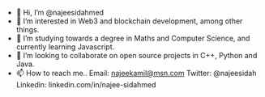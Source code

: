 - 👋 Hi, I’m @najeesidahmed
- 👀 I’m interested in Web3 and blockchain development, among other things. 
- 🌱 I’m studying towards a degree in Maths and Computer Science, and currently learning Javascript. 
- 💞️ I’m looking to collaborate on open source projects in C++, Python and Java.
- 📫 How to reach me..
  Email: najeekamil@msn.com
  Twitter: @najeesidah
  Linkedin: linkedin.com/in/najee-sidahmed

<!---
najeesidahmed/najeesidahmed is a ✨ special ✨ repository because its `README.md` (this file) appears on your GitHub profile.
You can click the Preview link to take a look at your changes.
--->
